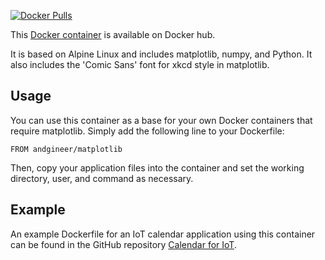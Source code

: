 [![Docker Pulls](https://img.shields.io/docker/pulls/andgineer/matplotlib.svg)](https://hub.docker.com/r/andgineer/matplotlib/)

This [Docker container](https://cloud.docker.com/repository/docker/andgineer/matplotlib) 
is available on Docker hub.

It is based on Alpine Linux and includes matplotlib, numpy, and Python. 
It also includes the 'Comic Sans' font for xkcd style in matplotlib.

## Usage

You can use this container as a base for your own Docker containers that require matplotlib. 
Simply add the following line to your Dockerfile:

    FROM andgineer/matplotlib

Then, copy your application files into the container and set the working directory, user, and 
command as necessary.

## Example

An example Dockerfile for an IoT calendar application using this container can be found in the 
GitHub repository [Calendar for IoT](https://github.com/andgineer/docker-iot-calendar).

